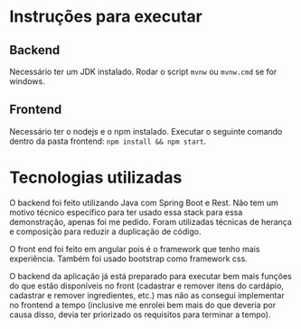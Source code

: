 # Instruções para executar

## Backend
Necessário ter um JDK instalado.
Rodar o script `mvnw` ou `mvnw.cmd` se for windows.


## Frontend
Necessário ter o nodejs e o npm instalado.
Executar o seguinte comando dentro da pasta frontend:
`npm install && npm start`.

# Tecnologias utilizadas
O backend foi feito utilizando Java com Spring Boot e Rest. Não tem um motivo técnico específico para ter usado essa stack para essa demonstração, apenas foi me pedido. Foram utilizadas técnicas de herança e composição para reduzir a duplicação de código.

O front end foi feito em angular pois é o framework que tenho mais experiência. Também foi usado bootstrap como framework css.

O backend da aplicação já está preparado para executar bem mais funções do que estão disponíveis no front (cadastrar e remover itens do cardápio, cadastrar e remover ingredientes, etc.) mas não as consegui implementar no frontend a tempo (inclusive me enrolei bem mais do que deveria por causa disso, devia ter priorizado os requisitos para terminar a tempo).
